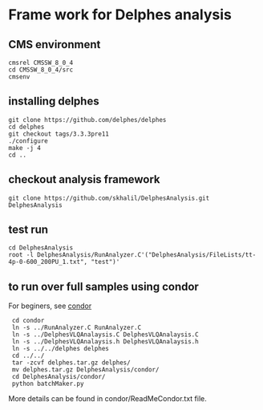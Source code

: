 # Frame work for Delphes analysis #

## CMS environment

    cmsrel CMSSW_8_0_4
    cd CMSSW_8_0_4/src
    cmsenv

## installing delphes

    git clone https://github.com/delphes/delphes
    cd delphes
    git checkout tags/3.3.3pre11
    ./configure
    make -j 4
    cd ..

## checkout analysis framework

    git clone https://github.com/skhalil/DelphesAnalysis.git DelphesAnalysis

## test run

    cd DelphesAnalysis
    root -l DelphesAnalysis/RunAnalyzer.C'("DelphesAnalysis/FileLists/tt-4p-0-600_200PU_1.txt", "test")'

## to run over full samples using condor

For beginers, see [condor](http://uscms.org/uscms_at_work/physics/computing/setup/batch_systems.shtml")

     cd condor
     ln -s ../RunAnalyzer.C RunAnalyzer.C
     ln -s ../DelphesVLQAnalaysis.C DelphesVLQAnalaysis.C
     ln -s ../DelphesVLQAnalaysis.h DelphesVLQAnalaysis.h
     ln -s ../../delphes delphes
     cd ../../
     tar -zcvf delphes.tar.gz delphes/
     mv delphes.tar.gz DelphesAnalysis/condor/
     cd DelphesAnalysis/condor/
     python batchMaker.py

More details can be found in condor/ReadMeCondor.txt file.

